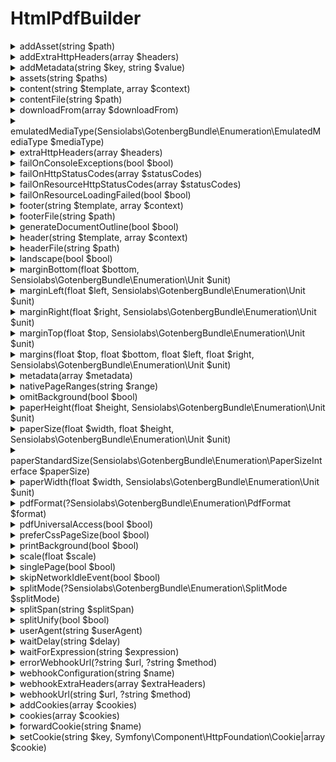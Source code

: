 # HtmlPdfBuilder

<details>
<summary>addAsset(string $path)</summary>

Adds a file, like an image, font, stylesheet, and so on.

</details><details>
<summary>addExtraHttpHeaders(array $headers)</summary>

Adds extra HTTP headers that Chromium will send when loading the HTML<br />document. (default None).<br />

> [!TIP]
> See: [https://gotenberg.dev/docs/routes#custom-http-headers ](https://gotenberg.dev/docs/routes#custom-http-headers )

</details><details>
<summary>addMetadata(string $key, string $value)</summary>

The metadata to write.

</details><details>
<summary>assets(string $paths)</summary>

Adds additional files, like images, fonts, stylesheets, and so on (overrides any previous files).

</details><details>
<summary>content(string $template, array $context)</summary>

</details><details>
<summary>contentFile(string $path)</summary>

The HTML file to convert into PDF.

</details><details>
<summary>downloadFrom(array $downloadFrom)</summary>

> [!TIP]
> See: [https://gotenberg.dev/docs/routes#download-from ](https://gotenberg.dev/docs/routes#download-from )

</details><details>
<summary>emulatedMediaType(Sensiolabs\GotenbergBundle\Enumeration\EmulatedMediaType $mediaType)</summary>

Forces Chromium to emulate, either "screen" or "print". (default "print").<br />

> [!TIP]
> See: [https://gotenberg.dev/docs/routes#console-exceptions](https://gotenberg.dev/docs/routes#console-exceptions)

</details><details>
<summary>extraHttpHeaders(array $headers)</summary>

Sets extra HTTP headers that Chromium will send when loading the HTML<br />document. (default None). (overrides any previous headers).<br />

> [!TIP]
> See: [https://gotenberg.dev/docs/routes#custom-http-headers-chromium ](https://gotenberg.dev/docs/routes#custom-http-headers-chromium )

</details><details>
<summary>failOnConsoleExceptions(bool $bool)</summary>

Forces GotenbergPdf to return a 409 Conflict response if there are<br />exceptions in the Chromium console. (default false).<br />

> [!TIP]
> See: [https://gotenberg.dev/docs/routes#console-exceptions](https://gotenberg.dev/docs/routes#console-exceptions)

</details><details>
<summary>failOnHttpStatusCodes(array $statusCodes)</summary>

Return a 409 Conflict response if the HTTP status code from<br />the main page is not acceptable. (default [499,599]). (overrides any previous configuration).<br />

> [!TIP]
> See: [https://gotenberg.dev/docs/routes#invalid-http-status-codes-chromium ](https://gotenberg.dev/docs/routes#invalid-http-status-codes-chromium )

</details><details>
<summary>failOnResourceHttpStatusCodes(array $statusCodes)</summary>

Return a 409 Conflict response if the HTTP status code from at least one resource is not acceptable.<br />(default None). (overrides any previous configuration).<br />

> [!TIP]
> See: [https://gotenberg.dev/docs/routes#invalid-http-status-codes-chromium ](https://gotenberg.dev/docs/routes#invalid-http-status-codes-chromium )

</details><details>
<summary>failOnResourceLoadingFailed(bool $bool)</summary>

Forces GotenbergScreenshot to return a 409 Conflict response if there are<br />exceptions load at least one resource. (default false).<br />

> [!TIP]
> See: [https://gotenberg.dev/docs/routes#network-errors-chromium](https://gotenberg.dev/docs/routes#network-errors-chromium)

</details><details>
<summary>footer(string $template, array $context)</summary>

</details><details>
<summary>footerFile(string $path)</summary>

HTML file containing the footer. (default None).

</details><details>
<summary>generateDocumentOutline(bool $bool)</summary>

Define whether the document outline should be embedded into the PDF. (Default false).<br />

> [!TIP]
> See: [https://gotenberg.dev/docs/routes#page-properties-chromium](https://gotenberg.dev/docs/routes#page-properties-chromium)

</details><details>
<summary>header(string $template, array $context)</summary>

</details><details>
<summary>headerFile(string $path)</summary>

HTML file containing the header. (default None).

</details><details>
<summary>landscape(bool $bool)</summary>

Sets the paper orientation to landscape. (Default false).<br />

> [!TIP]
> See: [https://gotenberg.dev/docs/routes#page-properties-chromium](https://gotenberg.dev/docs/routes#page-properties-chromium)

</details><details>
<summary>marginBottom(float $bottom, Sensiolabs\GotenbergBundle\Enumeration\Unit $unit)</summary>

</details><details>
<summary>marginLeft(float $left, Sensiolabs\GotenbergBundle\Enumeration\Unit $unit)</summary>

</details><details>
<summary>marginRight(float $right, Sensiolabs\GotenbergBundle\Enumeration\Unit $unit)</summary>

</details><details>
<summary>marginTop(float $top, Sensiolabs\GotenbergBundle\Enumeration\Unit $unit)</summary>

</details><details>
<summary>margins(float $top, float $bottom, float $left, float $right, Sensiolabs\GotenbergBundle\Enumeration\Unit $unit)</summary>

Overrides the default margins (e.g., 0.39), in inches.<br />

> [!TIP]
> See: [https://gotenberg.dev/docs/routes#page-properties-chromium](https://gotenberg.dev/docs/routes#page-properties-chromium)

</details><details>
<summary>metadata(array $metadata)</summary>

Resets the metadata.<br />

> [!TIP]
> See: [https://gotenberg.dev/docs/routes#metadata-chromium](https://gotenberg.dev/docs/routes#metadata-chromium)
> See: [https://exiftool.org/TagNames/XMP.html#pdf ](https://exiftool.org/TagNames/XMP.html#pdf )

</details><details>
<summary>nativePageRanges(string $range)</summary>

Page ranges to print, e.g., '1-5, 8, 11-13'. (default All pages).<br />

> [!TIP]
> See: [https://gotenberg.dev/docs/routes#page-properties-chromium](https://gotenberg.dev/docs/routes#page-properties-chromium)

</details><details>
<summary>omitBackground(bool $bool)</summary>

Hides default white background and allows generating PDFs with<br />transparency. (Default false).<br />

> [!TIP]
> See: [https://gotenberg.dev/docs/routes#page-properties-chromium](https://gotenberg.dev/docs/routes#page-properties-chromium)

</details><details>
<summary>paperHeight(float $height, Sensiolabs\GotenbergBundle\Enumeration\Unit $unit)</summary>

</details><details>
<summary>paperSize(float $width, float $height, Sensiolabs\GotenbergBundle\Enumeration\Unit $unit)</summary>

Overrides the default paper size, in inches.<br /><br />Examples of paper size (width x height):<br /><br />Letter - 8.5 x 11 (default)<br />Legal - 8.5 x 14<br />Tabloid - 11 x 17<br />Ledger - 17 x 11<br />A0 - 33.1 x 46.8<br />A1 - 23.4 x 33.1<br />A2 - 16.54 x 23.4<br />A3 - 11.7 x 16.54<br />A4 - 8.27 x 11.7<br />A5 - 5.83 x 8.27<br />A6 - 4.13 x 5.83<br />

> [!TIP]
> See: [https://gotenberg.dev/docs/routes#page-properties-chromium](https://gotenberg.dev/docs/routes#page-properties-chromium)

</details><details>
<summary>paperStandardSize(Sensiolabs\GotenbergBundle\Enumeration\PaperSizeInterface $paperSize)</summary>

</details><details>
<summary>paperWidth(float $width, Sensiolabs\GotenbergBundle\Enumeration\Unit $unit)</summary>

</details><details>
<summary>pdfFormat(?Sensiolabs\GotenbergBundle\Enumeration\PdfFormat $format)</summary>

Sets the PDF format of the resulting PDF. (default None).<br />

</details><details>
<summary>pdfUniversalAccess(bool $bool)</summary>

Enable PDF for Universal Access for optimal accessibility. (default false).<br />

</details><details>
<summary>preferCssPageSize(bool $bool)</summary>

Define whether to prefer page size as defined by CSS. (Default false).<br />

> [!TIP]
> See: [https://gotenberg.dev/docs/routes#page-properties-chromium](https://gotenberg.dev/docs/routes#page-properties-chromium)

</details><details>
<summary>printBackground(bool $bool)</summary>

Prints the background graphics. (Default false).<br />

> [!TIP]
> See: [https://gotenberg.dev/docs/routes#page-properties-chromium](https://gotenberg.dev/docs/routes#page-properties-chromium)

</details><details>
<summary>scale(float $scale)</summary>

The scale of the page rendering (e.g., 1.0). (Default 1.0).<br />

> [!TIP]
> See: [https://gotenberg.dev/docs/routes#page-properties-chromium](https://gotenberg.dev/docs/routes#page-properties-chromium)

</details><details>
<summary>singlePage(bool $bool)</summary>

Define whether to print the entire content in one single page.<br /><br />If the singlePage form field is set to true, it automatically overrides the values from the paperHeight and nativePageRanges form fields.

</details><details>
<summary>skipNetworkIdleEvent(bool $bool)</summary>

</details><details>
<summary>splitMode(?Sensiolabs\GotenbergBundle\Enumeration\SplitMode $splitMode)</summary>

Either intervals or pages. (default None).<br />

> [!TIP]
> See: [https://gotenberg.dev/docs/routes#split-chromium](https://gotenberg.dev/docs/routes#split-chromium)

</details><details>
<summary>splitSpan(string $splitSpan)</summary>

Either the intervals or the page ranges to extract, depending on the selected mode. (default None).<br />

> [!TIP]
> See: [https://gotenberg.dev/docs/routes#split-chromium](https://gotenberg.dev/docs/routes#split-chromium)

</details><details>
<summary>splitUnify(bool $bool)</summary>

Specify whether to put extracted pages into a single file or as many files as there are page ranges. Only works with pages mode. (default false).<br />

> [!TIP]
> See: [https://gotenberg.dev/docs/routes#split-chromium](https://gotenberg.dev/docs/routes#split-chromium)

</details><details>
<summary>userAgent(string $userAgent)</summary>

Override the default User-Agent HTTP header. (default None).<br />

> [!TIP]
> See: [https://gotenberg.dev/docs/routes#custom-http-headers-chromium](https://gotenberg.dev/docs/routes#custom-http-headers-chromium)

</details><details>
<summary>waitDelay(string $delay)</summary>

Sets the duration (i.e., "1s", "2ms", etc.) to wait when loading an HTML<br />document before converting it to PDF. (default None).<br />

> [!TIP]
> See: [https://gotenberg.dev/docs/routes#wait-before-rendering](https://gotenberg.dev/docs/routes#wait-before-rendering)

</details><details>
<summary>waitForExpression(string $expression)</summary>

Sets the JavaScript expression to wait before converting an HTML<br />document to PDF until it returns true. (default None).<br /><br />For instance: "window.status === 'ready'".<br />

> [!TIP]
> See: [https://gotenberg.dev/docs/routes#wait-before-rendering](https://gotenberg.dev/docs/routes#wait-before-rendering)

</details><details>
<summary>errorWebhookUrl(?string $url, ?string $method)</summary>

Sets the webhook for cases of error.<br />Optionaly sets a custom HTTP method for such endpoint among : POST, PUT or PATCH.<br />

> [!TIP]
> See: [https://gotenberg.dev/docs/webhook](https://gotenberg.dev/docs/webhook)

</details><details>
<summary>webhookConfiguration(string $name)</summary>

Providing an existing $name from the configuration file, it will correctly set both success and error webhook URLs as well as extra_http_headers if defined.

</details><details>
<summary>webhookExtraHeaders(array $extraHeaders)</summary>

Extra headers that will be provided to the webhook endpoint. May it either be Success or Error.<br />

</details><details>
<summary>webhookUrl(string $url, ?string $method)</summary>

Sets the webhook for cases of success.<br />Optionaly sets a custom HTTP method for such endpoint among : POST, PUT or PATCH.<br />

> [!TIP]
> See: [https://gotenberg.dev/docs/webhook](https://gotenberg.dev/docs/webhook)

</details><details>
<summary>addCookies(array $cookies)</summary>

Add cookies to store in the Chromium cookie jar.<br />

> [!TIP]
> See: [https://gotenberg.dev/docs/routes#cookies-chromium ](https://gotenberg.dev/docs/routes#cookies-chromium )

</details><details>
<summary>cookies(array $cookies)</summary>

Cookies to store in the Chromium cookie jar. (overrides any previous cookies).<br />

> [!TIP]
> See: [https://gotenberg.dev/docs/routes#cookies-chromium ](https://gotenberg.dev/docs/routes#cookies-chromium )

</details><details>
<summary>forwardCookie(string $name)</summary>

</details><details>
<summary>setCookie(string $key, Symfony\Component\HttpFoundation\Cookie|array $cookie)</summary>

</details>